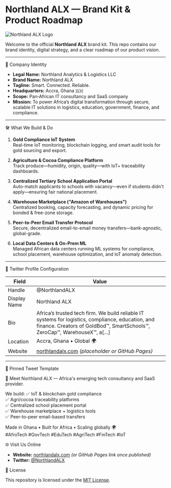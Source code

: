 # Northland ALX — Brand Kit & Product Roadmap

![Northland ALX Logo](https://placeholder.com/logo.png) <!-- Add your logo URL here -->

Welcome to the official **Northland ALX** brand kit. This repo contains our brand identity, digital strategy, and a clear roadmap of our product vision.

---

🏢 Company Identity

- **Legal Name:** Northland Analytics & Logistics LLC  
- **Brand Name:** Northland ALX  
- **Tagline:** Smart. Connected. Reliable.  
- **Headquarters:** Accra, Ghana 🇬🇭  
- **Scope:** Pan‑African IT consultancy and SaaS company  
- **Mission:** To power Africa’s digital transformation through secure, scalable IT solutions in logistics, education, government, finance, and compliance.

---

🛠 What We Build & Do

1. **Gold Compliance IoT System**  
   Real-time IoT monitoring, blockchain logging, and smart audit tools for gold sourcing and export.

2. **Agriculture & Cocoa Compliance Platform**  
   Track produce—humidity, origin, quality—with IoT+ traceability dashboards.

3. **Centralized Tertiary School Application Portal**  
   Auto-match applicants to schools with vacancy—even if students didn't apply—ensuring fair national placement.

4. **Warehouse Marketplace ("Amazon of Warehouses")**  
   Centralized booking, capacity forecasting, and dynamic pricing for bonded & free-zone storage.

5. **Peer-to-Peer Email Transfer Protocol**  
   Secure, decentralized email-to-email money transfers—bank-agnostic, global-grade.

6. **Local Data Centers & On-Prem ML**  
   Managed African data centers running ML systems for compliance, school placement, warehouse optimization, and IoT anomaly detection.

---

📘 Twitter Profile Configuration

| Field        | Value                                                                 |
|--------------|-----------------------------------------------------------------------|
| Handle       | @NorthlandALX                                                    |
| Display Name | Northland ALX                                                        |
| Bio          | Africa’s trusted tech firm. We build reliable IT systems for logistics, compliance, education, and finance. Creators of GoldBod™, SmartSchools™, ZeroCap™, WarehouseX™, a[...] |
| Location     | Accra, Ghana • Global 🌍                                              |
| Website      | [northlandalx.com](https://northlandalx.com) *(placeholder or GitHub Pages)* |

---

🧵 Pinned Tweet Template

🚀 Meet Northland ALX — Africa's emerging tech consultancy and SaaS provider.

We build:
✅ IoT & blockchain gold compliance  
✅ Agri/cocoa traceability platforms  
✅ Centralized school placement portal  
✅ Warehouse marketplace + logistics tools  
✅ Peer-to-peer email-based transfers  

Made in Ghana • Built for Africa • Scaling globally 🌍  
#AfroTech #GovTech #EduTech #AgriTech #FinTech #IoT

🌐 Visit Us Online

- **Website:** [northlandalx.com](https://northlandalx.com) *(or GitHub Pages link once published)*  
- **Twitter:** [@NorthlandALX](https://twitter.com/NorthlandALX)  


📄 License

This repository is licensed under the [MIT License](LICENSE).

